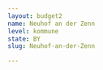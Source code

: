 ```yaml
---
layout: budget2
name: Neuhof an der Zenn
level: kommune
state: BY
slug: Neuhof-an-der-Zenn

---
```



